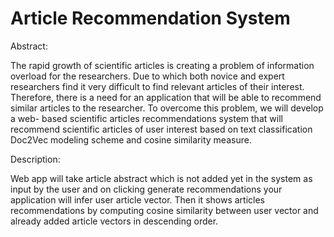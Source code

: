 # Article Recommendation System

Abstract:

The rapid growth of scientific articles is creating a problem of information overload for the researchers. Due to which both novice and expert researchers find it very difficult to find relevant articles of their interest. Therefore, there is a need for an application that will be able to recommend similar articles to the researcher. To overcome this problem, we will develop a web- based scientific articles recommendations system that will recommend scientific articles of user interest based on text classification Doc2Vec modeling scheme and cosine similarity measure.



Description:

Web app will take article abstract which is not added yet in the system as input by the user and on clicking generate recommendations your application will infer user article vector. Then it shows articles recommendations by computing cosine similarity between user vector and already added article vectors in descending order.


